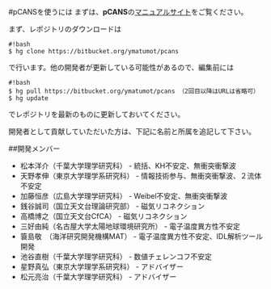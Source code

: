 #pCANSを使うには
まずは、**pCANS**の[マニュアルサイト](http://www.astro.phys.s.chiba-u.ac.jp/pcans)をご覧ください。

まず、レポジトリのダウンロードは

```
#!bash
$ hg clone https://bitbucket.org/ymatumot/pcans
```
で行います。他の開発者が更新している可能性があるので、編集前には
```
#!bash
$ hg pull https://bitbucket.org/ymatumot/pcans （2回目以降はURLは省略可）
$ hg update
```
でレポジトリを最新のものに更新しておいてください。

開発者として貢献していただいた方は、下記に名前と所属を追記して下さい。

##開発メンバー
* 松本洋介（千葉大学理学研究科） - 統括、KH不安定、無衝突衝撃波
* 天野孝伸（東京大学理学系研究科） - 情報技術参与、無衝突衝撃波、２流体不安定
* 加藤恒彦（広島大学理学研究科） - Weibel不安定、無衝突衝撃波
* 銭谷誠司（国立天文台理論研究部） - 磁気リコネクション
* 高橋博之（国立天文台CfCA） - 磁気リコネクション
* 三好由純（名古屋大学太陽地球環境研究所） - 電子温度異方性不安定
* 簑島敬　（海洋研究開発機構MAT） - 電子温度異方性不安定、IDL解析ツール開発
* 池谷直樹（千葉大学理学研究科） - 数値チェレンコフ不安定
* 星野真弘（東京大学理学系研究科） - アドバイザー
* 松元亮治（千葉大学理学研究科） - アドバイザー